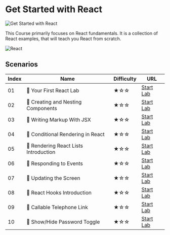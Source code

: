 # Get Started with React

![Get Started with React](https://cover-creator.labex.io/quick-start-with-react.png)

This Course primarily focuses on React fundamentals. It is a collection of React examples, that will teach you React from scratch.

![React](https://img.shields.io/badge/React-whitesmoke?style=for-the-badge&logo=react)


## Scenarios

|   Index | Name                                  | Difficulty   | URL                                                                  |
|---------|---------------------------------------|--------------|----------------------------------------------------------------------|
|      01 | 📖 Your First React Lab               | ★☆☆          | <a target='_blank' href='https://labex.io/labs/92968'>Start Lab</a>  |
|      02 | 📖 Creating and Nesting Components    | ★☆☆          | <a target='_blank' href='https://labex.io/labs/100371'>Start Lab</a> |
|      03 | 📖 Writing Markup With JSX            | ★☆☆          | <a target='_blank' href='https://labex.io/labs/100376'>Start Lab</a> |
|      04 | 📖 Conditional Rendering in React     | ★☆☆          | <a target='_blank' href='https://labex.io/labs/100370'>Start Lab</a> |
|      05 | 📖 Rendering React Lists Introduction | ★☆☆          | <a target='_blank' href='https://labex.io/labs/100372'>Start Lab</a> |
|      06 | 📖 Responding to Events               | ★☆☆          | <a target='_blank' href='https://labex.io/labs/100373'>Start Lab</a> |
|      07 | 📖 Updating the Screen                | ★☆☆          | <a target='_blank' href='https://labex.io/labs/100374'>Start Lab</a> |
|      08 | 📖 React Hooks Introduction           | ★☆☆          | <a target='_blank' href='https://labex.io/labs/100375'>Start Lab</a> |
|      09 | 📖 Callable Telephone Link            | ★☆☆          | <a target='_blank' href='https://labex.io/labs/38342'>Start Lab</a>  |
|      10 | 📖 Show/Hide Password Toggle          | ★☆☆          | <a target='_blank' href='https://labex.io/labs/38358'>Start Lab</a>  |


